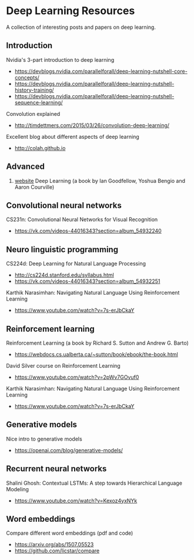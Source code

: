 # Deep Learning Resources
A collection of interesting posts and papers on deep learning.


## Introduction

Nvidia's 3-part introduction to deep learning
- https://devblogs.nvidia.com/parallelforall/deep-learning-nutshell-core-concepts/
- https://devblogs.nvidia.com/parallelforall/deep-learning-nutshell-history-training/
- https://devblogs.nvidia.com/parallelforall/deep-learning-nutshell-sequence-learning/

Convolution explained
- http://timdettmers.com/2015/03/26/convolution-deep-learning/

Excellent blog about different aspects of deep learning
- http://colah.github.io


## Advanced

1. [website](http://www.deeplearningbook.org) Deep Learning (a book by Ian Goodfellow, Yoshua Bengio and Aaron Courville)


## Convolutional neural networks

CS231n: Convolutional Neural Networks for Visual Recognition
- https://vk.com/videos-44016343?section=album_54932240


## Neuro linguistic programming

CS224d: Deep Learning for Natural Language Processing
- http://cs224d.stanford.edu/syllabus.html
- https://vk.com/videos-44016343?section=album_54932251

Karthik Narasimhan: Navigating Natural Language Using Reinforcement Learning
- https://www.youtube.com/watch?v=7s-erJbCkaY


## Reinforcement learning

Reinforcement Learning (a book by Richard S. Sutton and Andrew G. Barto)
- https://webdocs.cs.ualberta.ca/~sutton/book/ebook/the-book.html

David Silver course on Reinforcement Learning
- https://www.youtube.com/watch?v=2pWv7GOvuf0

Karthik Narasimhan: Navigating Natural Language Using Reinforcement Learning
- https://www.youtube.com/watch?v=7s-erJbCkaY


## Generative models

Nice intro to generative models
- https://openai.com/blog/generative-models/


## Recurrent neural networks

Shalini Ghosh: Contextual LSTMs: A step towards Hierarchical Language Modeling
- https://www.youtube.com/watch?v=Kexoz4yxNYk


## Word embeddings

Compare different word embeddings (pdf and code)
- https://arxiv.org/abs/1507.05523
- https://github.com/licstar/compare
